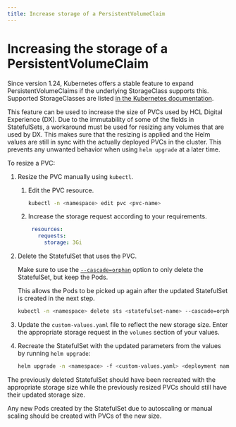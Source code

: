 ```yaml
---
title: Increase storage of a PersistentVolumeClaim
---
```

# Increasing the storage of a PersistentVolumeClaim

Since version 1.24, Kubernetes offers a stable feature to expand PersistentVolumeClaims if the underlying StorageClass supports this. Supported StorageClasses are listed [in the Kubernetes documentation](https://kubernetes.io/docs/concepts/storage/persistent-volumes/#expanding-persistent-volumes-claims).

This feature can be used to increase the size of PVCs used by HCL Digital Experience (DX). Due to the immutability of some of the fields in StatefulSets, a workaround must be used for resizing any volumes that are used by DX. This makes sure that the resizing is applied and the Helm values are still in sync with the actually deployed PVCs in the cluster. This prevents any unwanted behavior when using `helm upgrade` at a later time.

To resize a PVC:

1. Resize the PVC manually using `kubectl`.
   
   1. Edit the PVC resource.

      ```sh
      kubectl -n <namespace> edit pvc <pvc-name>
      ```
   
   2. Increase the storage request according to your requirements.

      ```yaml
       resources:
         requests:
           storage: 3Gi
      ```

2. Delete the StatefulSet that uses the PVC.

   Make sure to use the [`--cascade=orphan`](https://kubernetes.io/docs/tasks/administer-cluster/use-cascading-deletion/#set-orphan-deletion-policy) option to only delete the StatefulSet, but keep the Pods.

   This allows the Pods to be picked up again after the updated StatefulSet is created in the next step.

   ```sh
   kubectl -n <namespace> delete sts <statefulset-name> --cascade=orphan
   ```

3. Update the `custom-values.yaml` file to reflect the new storage size. Enter the appropriate storage request in the `volumes` section of your values.
4. Recreate the StatefulSet with the updated parameters from the values by running `helm upgrade`:

   ```sh
   helm upgrade -n <namespace> -f <custom-values.yaml> <deployment name> <chart>
   ```

The previously deleted StatefulSet should have been recreated with the appropriate storage size while the previously resized PVCs should still have their updated storage size.

Any new Pods created by the StatefulSet due to autoscaling or manual scaling should be created with PVCs of the new size.
